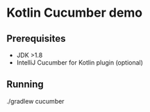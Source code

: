 # Kotlin Cucumber demo

## Prerequisites

- JDK >1.8
- IntelliJ Cucumber for Kotlin plugin (optional)

## Running

./gradlew cucumber